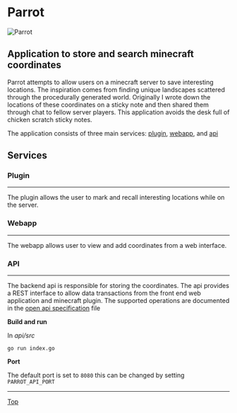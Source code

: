 # Parrot

![Parrot](resources/Parrot.ico)

## Application to store and search minecraft coordinates

Parrot attempts to allow users on a minecraft server to save interesting locations. The inspiration comes from finding unique landscapes scattered through the procedurally generated world. Originally I wrote down the locations of these coordinates on a sticky note and then shared them through chat to fellow server players. This application avoids the desk full of chicken scratch sticky notes.

The application consists of three main services: 
[plugin](#plugin), 
[webapp](#webapp), 
and [api](#api)

## Services

### Plugin
-----
The plugin allows the user to mark and recall interesting locations while on the server. 

### Webapp
-----
The webapp allows user to view and add coordinates from a web interface.

### API
-----
The backend api is responsible for storing the coordinates. The api provides a REST interface to allow data transactions from the front end web application and minecraft plugin. The supported operations are documented in the [open api specification](api/openapi.yml) file

**Build and run**

In _api/src_

`go run index.go`

**Port**

The default port is set to `8080` this can be changed by setting `PARROT_API_PORT`

----
[Top](#parrot)